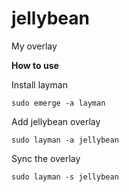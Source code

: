 # jellybean
My overlay

**How to use**

Install layman
```
sudo emerge -a layman
```

Add jellybean overlay

```
sudo layman -a jellybean
```

Sync the overlay

```
sudo layman -s jellybean
```
